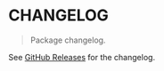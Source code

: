 # CHANGELOG

> Package changelog.

See [GitHub Releases](https://github.com/stdlib-js/array-base-bifurcate-values/releases) for the changelog.
